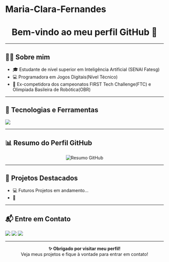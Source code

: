 # Maria-Clara-Fernandes
<h1 align="center">Bem-vindo ao meu perfil GitHub 👋</h1>



---

## 🙋‍♂️ Sobre mim

- 🎓 Estudante de nível superior em Inteligência Artificial (SENAI Fatesg)
- 💻 Programadora em Jogos Digitais(Nível Técnico)
- 🤖 Ex-competidora dos campeonatos FIRST Tech Challenge(FTC) e Olimpiada Basileira de Robótica(OBR)


---

## 🚀 Tecnologias e Ferramentas

<p>
  <!-- Linguagens e Frameworks -->
  <img src="https://img.shields.io/badge/Python-3670A0?style=for-the-badge&logo=python&logoColor=ffdd54"/>
  

  <!-- Inteligência Artificial e Ciência de Dados -->
  
 
  <!-- Business Intelligence e Visualização -->
 

---

## 📊 Resumo do Perfil GitHub

<p align="center">
  <img src="https://github-profile-summary-cards.vercel.app/api/cards/profile-details?username=Willgnner-Santos&theme=2077" alt="Resumo GitHub"/>
</p>

---

## 📂 Projetos Destacados


- 💻 Futuros Projetos em andamento...
- 🔗 

---

## 📬 Entre em Contato

<p>
  <a href="https://www.linkedin.com/in/willgnner-ferreira-santos-20bb6a17a"><img src="https://img.shields.io/badge/-LinkedIn-0077B5?style=for-the-badge&logo=linkedin&logoColor=white"/></a>
  <a href="mailto:mcfwork07@gmail.com"><img src="https://img.shields.io/badge/-Email-D14836?style=for-the-badge&logo=gmail&logoColor=white"/></a>
  <a href="https://www.instagram.com/mkk._.fernandes/"><img src="https://img.shields.io/badge/-Instagram-E4405F?style=for-the-badge&logo=instagram&logoColor=white"/></a>
</p>

---
<p align="center">
  <strong>✨ Obrigado por visitar meu perfil!</strong><br/>
  Veja meus projetos e fique à vontade para entrar em contato!
</p>
